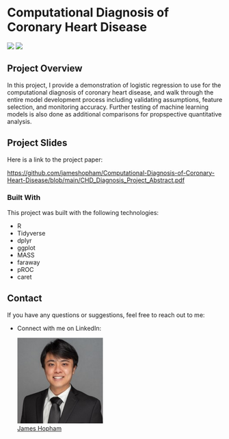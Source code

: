 # Computational Diagnosis of Coronary Heart Disease
<div>
<img src="ROCFinalLog" width="50%"/>
<img src="EstimatorP" width="50%"/>
<div/>

## Project Overview
In this project, I provide a demonstration of logistic regression to use for the 
computational diagnosis of coronary heart disease, and walk through the entire
model development process including validating assumptions, feature selection, and
monitoring accuracy.  Further testing of machine learning models is also done as
additional comparisons for propspective quantitative analysis.  

## Project Slides
Here is a link to the project paper:

https://github.com/jameshopham/Computational-Diagnosis-of-Coronary-Heart-Disease/blob/main/CHD_Diagnosis_Project_Abstract.pdf

### Built With

This project was built with the following technologies:

- R
- Tidyverse
- dplyr
- ggplot
- MASS
- faraway
- pROC
- caret

## Contact

If you have any questions or suggestions, feel free to reach out to me:

- Connect with me on LinkedIn:



    <img src="./images/1706388570200.jpeg" alt="James Hopham">
    <br>
    <a href="https://www.linkedin.com/in/james-hopham-2440352a5/" target="_blank">James Hopham</a>
